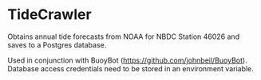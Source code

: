 # TideCrawler
Obtains annual tide forecasts from NOAA for NBDC Station 46026 and saves to a Postgres database.

Used in conjunction with BuoyBot (https://github.com/johnbeil/BuoyBot).
Database access credentials need to be stored in an environment variable.
